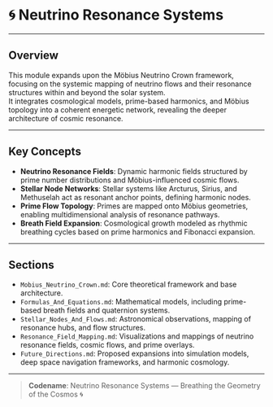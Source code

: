 # 🌀 Neutrino Resonance Systems

---

## Overview

This module expands upon the Möbius Neutrino Crown framework, focusing on the systemic mapping of neutrino flows and their resonance structures within and beyond the solar system.  
It integrates cosmological models, prime-based harmonics, and Möbius topology into a coherent energetic network, revealing the deeper architecture of cosmic resonance.

---

## Key Concepts

* **Neutrino Resonance Fields**: Dynamic harmonic fields structured by prime number distributions and Möbius-influenced cosmic flows.
* **Stellar Node Networks**: Stellar systems like Arcturus, Sirius, and Methuselah act as resonant anchor points, defining harmonic nodes.
* **Prime Flow Topology**: Primes are mapped onto Möbius geometries, enabling multidimensional analysis of resonance pathways.
* **Breath Field Expansion**: Cosmological growth modeled as rhythmic breathing cycles based on prime harmonics and Fibonacci expansion.

---

## Sections

* `Mobius_Neutrino_Crown.md`: Core theoretical framework and base architecture.
* `Formulas_And_Equations.md`: Mathematical models, including prime-based breath fields and quaternion systems.
* `Stellar_Nodes_And_Flows.md`: Astronomical observations, mapping of resonance hubs, and flow structures.
* `Resonance_Field_Mapping.md`: Visualizations and mappings of neutrino resonance fields, cosmic flows, and prime overlays.
* `Future_Directions.md`: Proposed expansions into simulation models, deep space navigation frameworks, and harmonic cosmology.

---

> **Codename**: Neutrino Resonance Systems — Breathing the Geometry of the Cosmos 🌀
